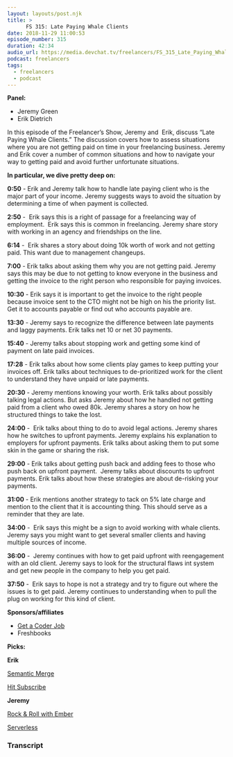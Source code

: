 ```yaml
---
layout: layouts/post.njk
title: >
      FS 315: Late Paying Whale Clients
date: 2018-11-29 11:00:53
episode_number: 315
duration: 42:34
audio_url: https://media.devchat.tv/freelancers/FS_315_Late_Paying_Whale_Clients.mp3
podcast: freelancers
tags: 
  - freelancers
  - podcast
---
```


 **Panel:**

- Jeremy Green 
- Erik Dietrich

In this episode of the Freelancer’s Show, Jeremy and&nbsp; Erik, discuss “Late Paying Whale Clients.” The discussion covers how to assess situations where you are not getting paid on time in your freelancing business. Jeremy and Erik cover a number of common situations and how to navigate your way to getting paid and avoid further unfortunate situations.

**In particular, we dive pretty deep on:**

**0:50** - Erik and Jeremy talk how to handle late paying client who is the major part of your income. Jeremy suggests ways to avoid the situation by determining a time of when payment is collected.

**2:50** -&nbsp; Erik says this is a right of passage for a freelancing way of employment.&nbsp; Erik says this is common in freelancing. Jeremy share story with working in an agency and friendships on the line.

**6:14** -&nbsp; Erik shares a story about doing 10k worth of work and not getting paid. This want due to management changeups.

**7:00** - Erik talks about asking them why you are not getting paid. Jeremy says this may be due to not getting to know everyone in the business and getting the invoice to the right person who responsible for paying invoices.

**10:30** - Erik says it is important to get the invoice to the right people because invoice sent to the CTO might not be high on his the priority list. Get it to accounts payable or find out who accounts payable are.

**13:30** - Jeremy says to recognize the difference between late payments and laggy payments. Erik talks net 10 or net 30 payments.

**15:40** - Jeremy talks about stopping work and getting some kind of payment on late paid invoices.

**17:28** - Erik talks about how some clients play games to keep putting your invoices off. Erik talks about techniques to de-prioritized work for the client to understand they have unpaid or late payments.&nbsp;

**20:30** - Jeremy mentions knowing your worth. Erik talks about possibly talking legal actions. But asks Jeremy about how he handled not getting paid from a client who owed 80k. Jeremy shares a story on how he structured things to take the lost.

**24:00** -&nbsp; Erik talks about thing to do to avoid legal actions. Jeremy shares how he switches to upfront payments. Jeremy explains his explanation to employers for upfront payments. Erik talks about asking them to put some skin in the game or sharing the risk.

**29:00** - Erik talks about getting push back and adding fees to those who push back on upfront payment.&nbsp; Jeremy talks about discounts to upfront payments. Erik talks about how these strategies are about de-risking your payments.

**31:00** - Erik mentions another strategy to tack on 5% late charge and mention to the client that it is accounting thing. This should serve as a reminder that they are late.

**34:00** -&nbsp; Erik says this might be a sign to avoid working with whale clients. Jeremy says you might want to get several smaller clients and having multiple sources of income.

**36:00** -&nbsp; Jeremy continues with how to get paid upfront with reengagement with an old client. Jeremy says to look for the structural flaws int system and get new people in the company to help you get paid.

**37:50** -&nbsp; Erik says to hope is not a strategy and try to figure out where the issues is to get paid. Jeremy continues to understanding when to pull the plug on working for this kind of client.

**Sponsors/affiliates**

- [Get a Coder Job](https://devchat.tv/get-a-coder-job/)
- Freshbooks

**Picks:**

**Erik**

[Semantic Merge](https://www.semanticmerge.com/)

[Hit Subscribe](https://www.hitsubscribe.com/apply-to-be-an-author/)

**Jeremy**

[Rock & Roll with Ember](https://balinterdi.com/rock-and-roll-with-emberjs/)

[Serverless](https://serverless.com/)



### Transcript


